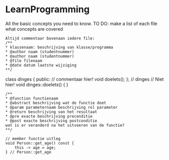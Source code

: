 # LearnProgramming
All the basic concepts you need to know.
TO DO: make a list of each file what concepts are covered

```
Altijd commentaar bovenaan iedere file:
/**
* klassenaam: beschrijving van klasse/programma
* @author naam (studentnummer)
* @author naam (studentnummer)
* @file filenaam
* @date datum laatste wijziging
**/
```

class dinges {
public:
// commentaar hier!
void doeIets();
}; // dinges
// Niet hier!
void dinges::doeIets() { }


```
/**
* @function functienaam
* @abstract beschrijving wat de functie doet
* @param parameternaam beschrijving rol parameter
* @return beschrijving van het resultaat
* @pre exacte beschrijving preconditie
* @post exacte beschrijving postconditie
wat is er veranderd na het uitvoeren van de functie?
**/
```

```
// member functie uitleg
void Person::get_age() const {
    this -> age = age;
} // Person::get_age

```
